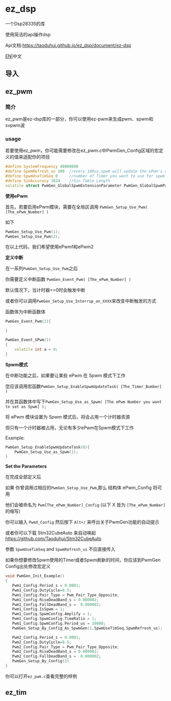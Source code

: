 # ez_dsp

一个Dsp28335的库

使用简洁的api操作dsp

Api文档:https://taoduhui.github.io/ez_dsp/document/ez-dsp

[EN](README.md)|中文

## 导入

## ez_pwm

###  简介

ez_pwm是ez-dsp库的一部分，你可以使用ez-pwm来生成pwm、spwm和svpwm波

### usage

若要使用ez_pwm，你可能需要修改在ez_pwm.c中PwmGen_Config区域的宏定义的值来适配你的项目

```cpp
#define SystemFrequency 40000000 
#define SpwmRefresh_us 100  //every 100us,spwm will update the ePwm's compare larger then 100 and  less then  400
#define SpwmUseTimSeq 0     //number of Timer you want to use for spwm generate
#define SinAccuracy 1024    //Sin Table Length
volatile struct PwmGen_GlobalSpwmExtensionParameter PwmGen_GlobalSpwmParameter={0,0,{0,0,0,0,0,0}};
```

**使用ePwm**

首先，若要启用ePwm模块，需要在全局区调用 `PwmGen_Setup_Use_Pwm( [The_ePwm_Number] )` 

如下

```cpp
PwmGen_Setup_Use_Pwm(1);
PwmGen_Setup_Use_Pwm(2);
```

在以上代码，我们希望使用ePwm1和ePwm2

**定义中断**

在一系列`PwmGen_Setup_Use_Pwm`之后

你需要定义中断函数 `PwmGen_Event_Pwm( [The_ePwm_Number] )`

默认情况下，当计时器==0时会触发中断

或者你可以调用`PwmGen_Setup_Use_Interrup_on_XXXX`来改变中断触发的方式

函数体为中断函数体

```cpp
PwmGen_Event_Pwm(2){

}

PwmGen_Event_SPwm(1)
{
    volatile int a = 0;
}
```

**Spwm模式**


在中断功能之后，如果要让某些 ePwm 在 Spwm 模式下工作

您应该调用宏函数`PwmGen_Setup_EnableSpwmUpdateTask( [The_Timer_Bumber] )`

并在其函数体中写下`PwmGen_Setup_Use_as_Spwm( [The ePwm Number you want to set as Spwm] );`

将 ePwm 模块设置为 Spwm 模式后，将会占用一个计时器资源

但只有一个计时器被占用，无论有多少ePwm在Spwm模式下工作

Example:

```cpp
PwmGen_Setup_EnableSpwmUpdateTask(0){
    PwmGen_Setup_Use_as_Spwm(1);
}
```

**Set the Parameters**

在完成全部定义后

如果 你曾调用过相应的`PwmGen_Setup_Use_Pwm`,那么 结构体 ePwm_Config 将可用

他们会被命名为  `Pwm[The_ePwm_Number]_Config` (以下 X 皆为 `[The_ePwm_Number]` 的缩写)

你可以输入 `PwmX_Config` 然后按下 `Alt+/` 来呼出关于PwmGen功能的自动提示

或者你可以下载 Stm32CubeAuto 来自动唤起  https://github.com/Taoduhui/Stm32CubeAuto

参数 `SpwmUseTimSeq` and `SpwmRefresh_us` 不应直接传入

如果你想要修改Spwm使用的Timer或者Spwm刷新的时间，你应该到PwmGen Config出处修改宏定义

 ```cpp
 void PwmGen_Init_Example()
{
    Pwm1_Config.Period_s = 0.0001;
    Pwm1_Config.DutyCycle=0.5;
    Pwm1_Config.Pair_Type = Pwm_Pair_Type_Opposite;
    Pwm1_Config.RiseDeadBand_s = 0.000002;
    Pwm1_Config.FallDeadBand_s =  0.000002;
    Pwm1_Config.IsSpwm = 1;
    Pwm1_Config.SpwmConfig.Amplify = 1;
    Pwm1_Config.SpwmConfig.TimeRatio = 1;
    Pwm1_Config.SpwmConfig.Period_us = 10000;
    PwmGen_Setup_By_Config_As_SpwmGen(1,SpwmUseTimSeq,SpwmRefresh_us);

    Pwm2_Config.Period_s = 0.0001;
    Pwm2_Config.DutyCycle=0.5;
    Pwm2_Config.Pair_Type = Pwm_Pair_Type_Opposite;
    Pwm2_Config.RiseDeadBand_s = 0.000002;
    Pwm2_Config.FallDeadBand_s =  0.000002;
    PwmGen_Setup_By_Config(2)
}
 ```

你可以打开`ez_pwm.c`查看完整的样例

## ez_tim

